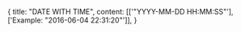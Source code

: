 {
title: "DATE WITH TIME",
content: [['"YYYY-MM-DD HH:MM:SS"'], ['Example: "2016-06-04 22:31:20"']],
}
